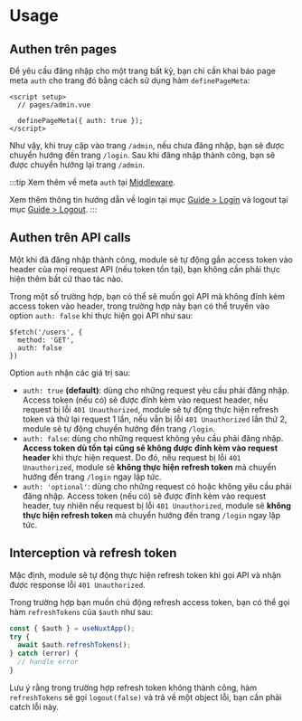 # Usage

## Authen trên pages

Để yêu cầu đăng nhập cho một trang bất kỳ, bạn chỉ cần khai báo page meta `auth` cho trang đó bằng cách sử dụng hàm `definePageMeta`:

```vue{4}
<script setup>
  // pages/admin.vue

  definePageMeta({ auth: true });
</script>
```

Như vậy, khi truy cập vào trang `/admin`, nếu chưa đăng nhập, bạn sẽ được chuyển hướng đến trang `/login`. Sau khi đăng nhập thành công, bạn sẽ được chuyển hướng lại trang `/admin`.

:::tip
Xem thêm về meta `auth` tại [Middleware](/guide/middleware.html#middleware).

Xem thêm thông tin hướng dẫn về login tại mục [Guide > Login](/guide/login) và logout tại mục [Guide > Logout](/guide/logout).
:::

## Authen trên API calls

Một khi đã đăng nhập thành công, module sẽ tự động gắn access token vào header của mọi request API (nếu token tồn tại), bạn không cần phải thực hiện thêm bất cứ thao tác nào.

Trong một số trường hợp, bạn có thể sẽ muốn gọi API mà không đính kèm access token vào header, trong trường hợp này bạn có thể truyền vào option `auth: false` khi thực hiện gọi API như sau:

```ts{3}
$fetch('/users', {
  method: 'GET',
  auth: false
})
```

Option `auth` nhận các giá trị sau:

- `auth: true` **(default)**: dùng cho những request yêu cầu phải đăng nhập. Access token (nếu có) sẽ được đính kèm vào request header, nếu request bị lỗi `401 Unauthorized`, module sẽ tự động thực hiện refresh token và thử lại request 1 lần, nếu vẫn bị lỗi `401 Unauthorized` lần thứ 2, module sẽ tự động chuyển hướng đến trang `/login`.
- `auth: false`: dùng cho những request không yêu cầu phải đăng nhập. **Access token dù tồn tại cũng sẽ không được đính kèm vào request header** khi thực hiện request. Do đó, nếu request bị lỗi `401 Unauthorized`, module sẽ **không thực hiện refresh token** mà chuyển hướng đến trang `/login` ngay lập tức.
- `auth: 'optional'`: dùng cho những request có hoặc không yêu cầu phải đăng nhập. Access token (nếu có) sẽ được đính kèm vào request header, tuy nhiên nếu request bị lỗi `401 Unauthorized`, module sẽ **không thực hiện refresh token** mà chuyển hướng đến trang `/login` ngay lập tức.

## Interception và refresh token

Mặc định, module sẽ tự động thực hiện refresh token khi gọi API và nhận được response lỗi `401 Unauthorized`.

Trong trường hợp bạn muốn chủ động refresh access token, bạn có thể gọi hàm `refreshTokens` của `$auth` như sau:

```ts
const { $auth } = useNuxtApp();
try {
  await $auth.refreshTokens();
} catch (error) {
  // handle error
}
```

Lưu ý rằng trong trường hợp refresh token không thành công, hàm `refreshTokens` sẽ gọi `logout(false)` và trả về một object lỗi, bạn cần phải catch lỗi này.
